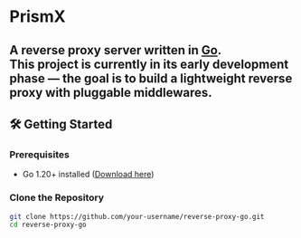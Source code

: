 # PrismX

A **reverse proxy server** written in [Go](https://go.dev/).  
This project is currently in its **early development phase** — the goal is to build a lightweight reverse proxy with pluggable middlewares.
---

## 🛠 Getting Started

### Prerequisites
- Go 1.20+ installed ([Download here](https://go.dev/dl/))

### Clone the Repository
```bash
git clone https://github.com/your-username/reverse-proxy-go.git
cd reverse-proxy-go
